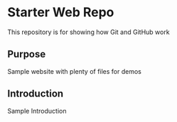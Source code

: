 # Starter Web Repo

This repository is for showing how Git and GitHub work

## Purpose

Sample website with plenty of files for demos

## Introduction

Sample Introduction